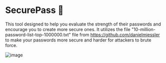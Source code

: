 # SecurePass 🔑
This tool designed to help you evaluate the strength of their passwords and encourage you to create more secure ones. It utilizes the file "10-million-password-list-top-1000000.txt" file from https://github.com/danielmiessler to make your passwords more secure and harder for attackers to brute force.

![image](https://github.com/user-attachments/assets/e1a9aed7-3103-4241-a004-28d3e1ccd4d1)

